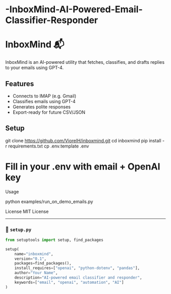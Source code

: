 # -InboxMind-AI-Powered-Email-Classifier-Responder

# InboxMind 📬

InboxMind is an AI-powered utility that fetches, classifies, and drafts replies to your emails using GPT-4.

## Features

- Connects to IMAP (e.g. Gmail)
- Classifies emails using GPT-4
- Generates polite responses
- Export-ready for future CSV/JSON

## Setup

git clone https://github.com/ViorelH/inboxmind.git
cd inboxmind
pip install -r requirements.txt
cp .env.template .env
# Fill in your .env with email + OpenAI key

Usage

python examples/run_on_demo_emails.py

License
MIT License


---

### 📄 `setup.py`
```python
from setuptools import setup, find_packages

setup(
    name="inboxmind",
    version="0.1",
    packages=find_packages(),
    install_requires=["openai", "python-dotenv", "pandas"],
    author="Your Name",
    description="AI-powered email classifier and responder",
    keywords=["email", "openai", "automation", "AI"]
)



